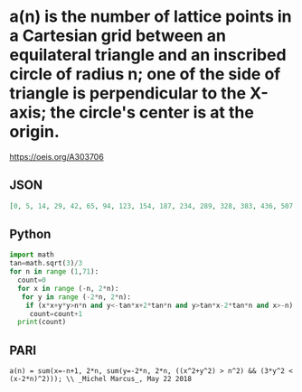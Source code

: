 # a\(n\) is the number of lattice points in a Cartesian grid between an equilateral triangle and an inscribed circle of radius n; one of the side of triangle is perpendicular to the X\-axis; the circle's center is at the origin\.
https://oeis.org/A303706
## JSON
```JSON
[0, 5, 14, 29, 42, 65, 94, 123, 154, 187, 234, 289, 328, 383, 436, 507, 572, 645, 716, 789, 884, 961, 1058, 1159, 1244, 1347, 1454, 1573, 1692, 1805, 1940, 2057, 2194, 2325, 2454, 2621, 2758, 2927, 3060, 3221, 3404, 3571, 3746, 3909, 4086, 4293, 4478, 4677, 4868, 5061, 5256, 5465, 5698, 5915]
```
## Python
```Python
import math
tan=math.sqrt(3)/3
for n in range (1,71):
  count=0
  for x in range (-n, 2*n):
   for y in range (-2*n, 2*n):
    if (x*x+y*y>n*n and y<-tan*x+2*tan*n and y>tan*x-2*tan*n and x>-n):
     count=count+1
  print(count)
```
## PARI
```PARI
a(n) = sum(x=-n+1, 2*n, sum(y=-2*n, 2*n, ((x^2+y^2) > n^2) && (3*y^2 < (x-2*n)^2))); \\ _Michel Marcus_, May 22 2018
```
